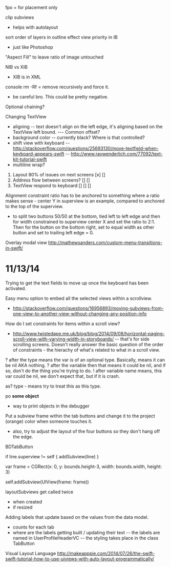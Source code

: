 fpo = for placement only

clip subviews
- helps with autolayout

sort order of layers in outline effect view priority in IB 
- just like Photoshop

"Aspect Fill" to leave ratio of image untouched

NIB vs XIB
- XIB is in XML

console rm -Rf = remove recursively and force it.
- be careful bro. This could be pretty negative.

Optional chaining?

Changing TextView
- aligning
-- text doesn't align on the left edge, it's aligning based on the TextView left bound.
--- Common offset?
- background color
-- currently black? Where is that controlled?
- shift view with keyboard
-- http://stackoverflow.com/questions/25693130/move-textfield-when-keyboard-appears-swift
-- http://www.raywenderlich.com/77092/text-kit-tutorial-swift
- multiline wrap?

1. Layout 80% of issues on next screens [x] []
2. Address flow between screens? [] []
3. TextView respond to keyboard [] [] []

Alignment constraint ratio has to be anchored to something where a ratio makes sense - center Y in superview is an example, compared to anchored to the top of the superview.
- to split two buttons 50/50 at the bottom, tied left to left edge and then for width constrained to superview center X and set the ratio to 2:1. Then for the button on the bottom right, set to equal width as other button and set to trailing left edge = 0.

Overlay modal view
http://mathewsanders.com/custom-menu-transitions-in-swift/

# 11/13/14
Trying to get the text fields to move up once the keyboard has been activated.

Easy menu option to embed all the selected views within a scrollview.
- http://stackoverflow.com/questions/16956893/moving-subviews-from-one-view-to-another-view-without-changing-any-position-info

How do I set constraints for items within a scroll view?
- http://www.twistedape.me.uk/blog/blog/2014/09/08/horizontal-paging-scroll-view-with-varying-width-in-storyboards/
-- that's for side scrolling screens. Doesn't really answer the basic question of the order of constraints - the hierachy of what's related to what in a scroll view.

? after the type means the var is of an optional type. Basically, means it can be nil AKA nothing.
? after the variable then that means it could be nil, and if so, don't do the thing you're trying to do.
! after variable name means, this var could be nil, we don't expect that, but if it is crash.

as? type  - means try to treat this as this type. 

po __some object__
- way to print objects in the debugger

Put a subview frame within the tab buttons and change it to the project (orange) color when someone touches it.
- also, try to adjust the layout of the four buttons so they don't hang off the edge.

BDTabButton

if line.superview != self {
	addSubview(line)
}

var frame = CGRect(x: 0, y: bounds.height-3, width: bounds.width, height: 3)

self.addSubview(UIView(frame: frame))

layoutSubviews get called twice 
- when created
- if resized

Adding labels that update based on the values from the data model.
- counts for each tab
- where are the labels getting built / updating their text
-- the labels are named in UserProfileHeaderVC
-- the styling takes place in the class TabButton

Visual Layout Language
http://makeapppie.com/2014/07/26/the-swift-swift-tutorial-how-to-use-uiviews-with-auto-layout-programmatically/